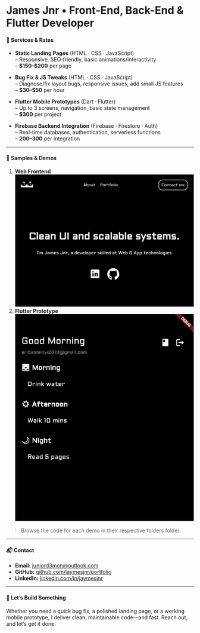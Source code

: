 # James Jnr • Front‑End, Back-End & Flutter Developer

#### 🔹 Services & Rates
- **Static Landing Pages** (HTML · CSS · JavaScript)  
  – Responsive, SEO‑friendly, basic animations/interactivity  
  – **\$150–\$200** per page

- **Bug Fix & JS Tweaks** (HTML · CSS · JavaScript)  
  – Diagnose/fix layout bugs, responsive issues, add small JS features  
  – **\$30–\$50** per hour

- **Flutter Mobile Prototypes** (Dart · Flutter)  
  – Up to 3 screens, navigation, basic state management  
  – **\$300** per project

- **Firebase Backend Integration** (Firebase · Firestore · Auth)  
  – Real-time databases, authentication, serverless functions  
  – **$200–$300** per integration

---

#### 📂 Samples & Demos
1. **Web Frontend**  
   ![Web-frontend](samples/landing-page.png) 
3. **Flutter Prototype**  
   ![Flutter-App](samples/flutter-prototype.png)

> Browse the code for each demo in their respective folders folder.

---

#### 📬 Contact
- **Email:** juniord3mon@outlook.com  
- **GitHub:** [github.com/jaymesjnr/portfolio](https://github.com/jaymesjnr/portfolio)  
- **LinkedIn:** [linkedin.com/in/jaymesjnr](https://linkedin.com/in/jaymesjnr)

---

#### 🚀 Let’s Build Something
Whether you need a quick bug fix, a polished landing page, or a working mobile prototype, I deliver clean, maintainable code—and fast. Reach out, and let’s get it done.
